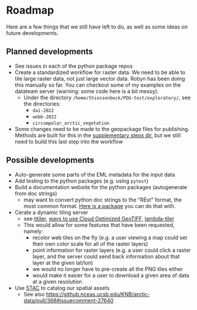 # Roadmap

Here are a few things that we still have left to do, as well as some ideas on future developments.

## Planned developments

- See issues in each of the python package repos
- Create a standardized workflow for raster data: We need to be able to tile large raster data, not just large vector data. Robyn has been doing this manually so far. You can checkout some of my examples on the datateam server (warning: some code here is a bit messy):
	- Under the directory `/home/thiessenbock/PDG-test/exploratory/`, see the directories:
		- `dai-2022`
		- `webb-2022`
		- `circumpolar_arctic_vegetation`
- Some changes need to be made to the geopackage files for publishing. Methods are built for this in the [supplementary steps dir](https://github.com/PermafrostDiscoveryGateway/viz-staging/blob/main/supplementary_steps/archive_vector_tiles.py), but we still need to build this last step into the workflow

## Possible developments

- Auto-generate some parts of the EML metadata for the input data
- Add testing to the python packages (e.g. using `pytest`)
- Build a documentation website for the python packages (autogenerate from doc strings)
	- may want to convert python doc strings to the "REst" format, the most common format. [Here is a package](https://github.com/dadadel/pyment) you can do that with.
- Cerate a dynamic tiling server
  - see [titiler](https://developmentseed.org/titiler/dynamic_tiling/), [ways to use Cloud Optimized GeoTIFF](https://medium.com/devseed/cog-talk-part-2-mosaics-bbbf474e66df), [lambda-tiler](https://github.com/vincentsarago/lambda-tiler)
  - This would allow for some features that have been requested, namely:
    - recolor web tiles on the fly (e.g. a user viewing a map could set their own color scale for all of the raster layers)
    - point information for raster layers (e.g. a user could click a raster layer, and the server could send back information about that layer at the given lat/lon)
    - we would no longer have to pre-create all the PNG tiles either
    - would make it easier for a user to download a given area of data at a given resolution
- Use [STAC](https://stacspec.org/en) to catalog our spatial assets
	- See also https://github.nceas.ucsb.edu/KNB/arctic-data/pull/368#issuecomment-27640